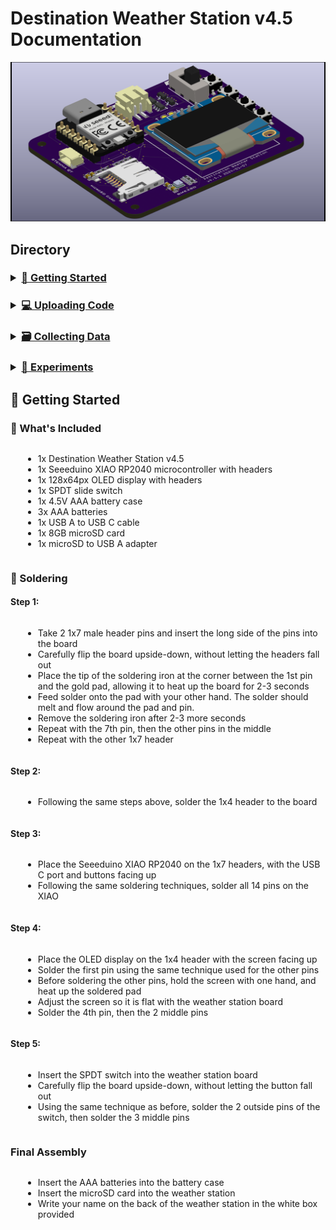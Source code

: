 <style>
    /* Adjust the margin or padding as needed */
    div {
        margin-left: 20px; /* or padding-left: 0; */

    }
    ul {
        margin-left: 20px; /* or padding-left: 0; */
        display: inline-block; /* Ensures the link and bullet are aligned */
    }

    details {
        margin-left: -20px; /* or padding-left: 0; */
        display: inline-block; /* Ensures the link and bullet are aligned */
    }
</style>

# Destination Weather Station v4.5 Documentation
![](assets/destinationWeatherStation_v4-5_iso.png)

## Directory
[//]: # (Directory Links)
<div>

<h3>
<details>
  <summary><a href="#-getting-started">🚀 Getting Started</a></summary>
  <ul>
    <li><a href="#-whats-included">📝 What's Included</a></li>
    <details>
        <summary><a href=#-getting-started>🔧 Soldering</a></summary>
        <ul>
        <li><a href="#step-1">Step 1</a></li>
        <li><a href="#step-2">Step 2</a></li>
        <li><a href="#step-3">Step 3</a></li>
        <li><a href="#step-4">Step 4</a></li>
        <li><a href="#step-5">Step 5</a></li>
        </ul>
    </details>
    <li><a href="#final-assembly">Final Assembly</a></li>
  </ul>
</details>
</h3>

<h3>
<details>
  <summary><a href="uploading-code.md">💻 Uploading Code</a></summary>
  <ul>
    <li><a href="">Domain 1</a></li>
    <details>
        <summary><a href=>Sub-Domain List 1</a></summary>
        <ul>
        <li><a href="">Sub-Domain 1</a></li>
        <li><a href="">Sub-Domain 2</a></li>
        <li><a href="">Sub-Domain 3</a></li>
        <li><a href="">Sub-Domain 4</a></li>
        <li><a href="">Sub-Domain 5</a></li>
        </ul>
    </details>
    <li><a href="">Domain 2</a></li>
  </ul>
</details>
</h3>

<h3>
<details>
  <summary><a href="collecting-data.md">🗃️ Collecting Data</a></summary>
  <ul>
    <li><a href="">Domain 1</a></li>
    <details>
        <summary><a href=>Sub-Domain List 1</a></summary>
        <ul>
        <li><a href="">Sub-Domain 1</a></li>
        <li><a href="">Sub-Domain 2</a></li>
        <li><a href="">Sub-Domain 3</a></li>
        <li><a href="">Sub-Domain 4</a></li>
        <li><a href="">Sub-Domain 5</a></li>
        </ul>
    </details>
    <li><a href="">Domain 2</a></li>
  </ul>
</details>
</h3>

<h3>
<details>
  <summary><a href="collecting-data.md">🧪 Experiments</a></summary>
  <ul>
    <li><a href="">Domain 1</a></li>
    <details>
        <summary><a href=>Sub-Domain List 1</a></summary>
        <ul>
        <li><a href="">Sub-Domain 1</a></li>
        <li><a href="">Sub-Domain 2</a></li>
        <li><a href="">Sub-Domain 3</a></li>
        <li><a href="">Sub-Domain 4</a></li>
        <li><a href="">Sub-Domain 5</a></li>
        </ul>
    </details>
    <li><a href="">Domain 2</a></li>
  </ul>
</details>
</h3>

</div>

## 🚀 Getting Started

### 📝 What's Included
- 1x Destination Weather Station v4.5
- 1x Seeeduino XIAO RP2040 microcontroller with headers
- 1x 128x64px OLED display with headers
- 1x SPDT slide switch
- 1x 4.5V AAA battery case
- 3x AAA batteries
- 1x USB A to USB C cable
- 1x 8GB microSD card
- 1x microSD to USB A adapter

### 🔧 Soldering

#### Step 1:
- Take 2 1x7 male header pins and insert the long side of the pins into the board
- Carefully flip the board upside-down, without letting the headers fall out
- Place the tip of the soldering iron at the corner between the 1st pin and the gold pad, allowing it to heat up the board for 2-3 seconds
- Feed solder onto the pad with your other hand. The solder should melt and flow around the pad and pin.
- Remove the soldering iron after 2-3 more seconds
- Repeat with the 7th pin, then the other pins in the middle
- Repeat with the other 1x7 header

#### Step 2:
- Following the same steps above, solder the 1x4 header to the board

#### Step 3:
- Place the Seeeduino XIAO RP2040 on the 1x7 headers, with the USB C port and buttons facing up
- Following the same soldering techniques, solder all 14 pins on the XIAO

#### Step 4:
- Place the OLED display on the 1x4 header with the screen facing up
- Solder the first pin using the same technique used for the other pins
- Before soldering the other pins, hold the screen with one hand, and heat up the soldered pad
- Adjust the screen so it is flat with the weather station board
- Solder the 4th pin, then the 2 middle pins

#### Step 5:
- Insert the SPDT switch into the weather station board
- Carefully flip the board upside-down, without letting the button fall out
- Using the same technique as before, solder the 2 outside pins of the switch, then solder the 3 middle pins

### Final Assembly
- Insert the AAA batteries into the battery case
- Insert the microSD card into the weather station
- Write your name on the back of the weather station in the white box provided